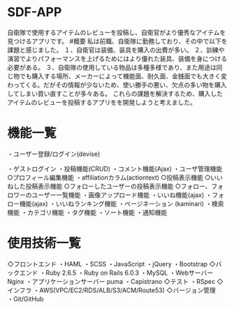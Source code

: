 # SDF-APP
自衛隊で使用するアイテムのレビューを投稿し、自衛官がより優秀なアイテムを見つけるアプリです。
#概要
私は前職、自衛隊に勤務しており、その中で以下を課題と感じました。
１、自衛官は装備、装具を購入の出費が多い。
２、訓練や演習でよりパフォーマンスを上げるためにはより優れた装具、装備を身につける必要がある。
３、自衛隊の使用している物品は多種多様であり、また用途は同じ物でも購入する場所、メーカーによって機能面、耐久面、金銭面でも大きく変わってくる。だがその情報が少ないため、使い勝手の悪い、欠点の多い物を購入してしまい買い直すことが多々ある。
これらの課題を解決するため、購入したアイテムのレビューを投稿するアプリをを開発しようと考えました。

# 機能一覧 
  ・ユーザー登録/ログイン(devise)
  
  ・ゲストログイン 
  ・投稿機能(CRUD)
  ・コメント機能(Ajax)
  ・ユーザ管理機能
    ○プロフィール編集機能
      ・affiliationカラム(actiontext)
    ○投稿表示機能
    ○いいねした投稿表示機能
    ○フォローしたユーザーの投稿表示機能
    ○フォロー、フォロワーのユーザー一覧機能
  ・画像アップロード機能
  ・いいね機能(ajax)
  ・フォロー機能(ajax)
  ・いいねランキング機能 
  ・ページネーション (kaminari)
  ・検索機能
  ・カテゴリ機能
  ・タグ機能
  ・ソート機能
  ・通知機能

# 使用技術一覧
  ◇フロントエンド 
  ・HAML
  ・SCSS 
  ・JavaScript 
  ・jQuery
  ・Bootstrap
 ◇バックエンド 
  ・Ruby 2.6.5 
  ・Ruby on Rails 6.0.3
  ・MySQL
  ・Webサーバー　Nginx
  ・アプリケーションサーバー puma
  ・Capistrano
 ◇テスト 
  ・RSpec
 ◇インフラ 
  ・AWS(VPC/EC2/RDS/ALB/S3/ACM/Route53)
 ◇バージョン管理  
  ・Git/GitHub 
